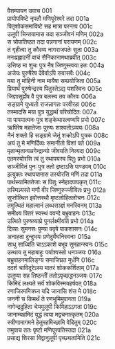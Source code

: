 वैशम्पायन उवाच	001  
प्रायोपविष्टे नृपतौ मणिपूरेश्वरे तदा	001a  
पितृशोकसमाविष्टे सह मात्रा परन्तप	001c  
उलूपी चिन्तयामास तदा सञ्जीवनं मणिम्	002a  
स चोपातिष्ठत तदा पन्नगानां परायणम्	002c  
तं गृहीत्वा तु कौरव्य नागराजपतेः सुता	003a  
मनःप्रह्लादनीं वाचं सैनिकानामथाब्रवीत्	003c  
उत्तिष्ठ मा शुचः पुत्र नैष जिष्णुस्त्वया हतः	004a  
अजेयः पुरुषैरेष देवैर्वाऽपि सवासवैः	004c  
मया तु मोहिनी नाम मायैषा सम्प्रयोजिता	005a  
प्रियार्थं पुरुषेन्द्रस्य पितुस्तेऽद्य यशस्विनः	005c  
जिज्ञासुर्ह्येष वै पुत्र बलस्य तव कौरवः	006a  
सङ्ग्रामे युध्यतो राजन्नागतः परवीरहा	006c  
तस्मादसि मया पुत्र युद्धार्थं परिचोदितः	007a  
मा पापमात्मनः पुत्र शङ्केथास्त्वण्वपि प्रभो	007c  
ऋषिरेष महातेजाः पुरुषः शाश्वतोऽव्ययः	008a  
नैनं शक्तो हि सङ्ग्रामे जेतुं शक्रोऽपि पुत्रक	008c  
अयं तु मे मणिर्दिव्यः समानीतो विशां पते	009a  
मृतान्मृतान्पन्नगेन्द्रान्यो जीवयति नित्यदा	009c  
एतमस्योरसि त्वं तु स्थापयस्व पितुः प्रभो	010a  
सञ्जीवितं पुनः पुत्र ततो द्रष्टाऽसि पाण्डवम्	010c  
इत्युक्तः स्थापयामास तस्योरसि मणिं तदा	011a  
पार्थस्यामिततेजाः स पितुः स्नेहादपापकृत्	011c  
तस्मिन्न्यस्ते मणौ वीर जिष्णुरुज्जीवितः प्रभुः	012a  
सुप्तोत्थित इवोत्तस्थौ मृष्टलोहितलोचनः	012c  
तमुत्थितं महात्मानं लब्धसञ्ज्ञं मनस्विनम्	013a  
समीक्ष्य पितरं स्वस्थं ववन्दे बभ्रुवाहनः	013c  
उत्थिते पुरुषव्याघ्रे पुनर्लक्ष्मीवति प्रभो	014a  
दिव्याः सुमनसः पुण्या ववृषे पाकशासनः	014c  
अनाहता दुन्दुभयः प्रणेदुर्मेघनिस्वनाः	015a  
साधु साध्विति चाऽऽकाशे बभूव सुमहान्स्वनः	015c  
उत्थाय तु महाबाहुः पर्याश्वस्तो धनञ्जयः	016a  
बभ्रुवाहनमालिङ्ग्य समाजिघ्रत मूर्धनि	016c  
ददर्श चाविदूरेऽस्य मातरं शोककर्शिताम्	017a  
उलूप्या सह तिष्ठन्तीं ततोऽपृच्छद्धनञ्जयः	017c  
किमिदं लक्ष्यते सर्वं शोकविस्मयहर्षवत्	018a  
रणाजिरममित्रघ्न यदि जानासि शंस मे	018c  
जननी च किमर्थं ते रणभूमिमुपागता	019a  
नागेन्द्रदुहिता चेयमुलूपी किमिहाऽऽगता	019c  
जानाम्यहमिदं युद्धं त्वया मद्वचनात्कृतम्	020a  
स्त्रीणामागमने हेतुमहमिच्छामि वेदितुम्	020c  
तमुवाच ततः पृष्टो मणिपूरपतिस्तदा	021a  
प्रसाद्य शिरसा विद्वानुलूपी पृच्छ्यतामिति	021c  
